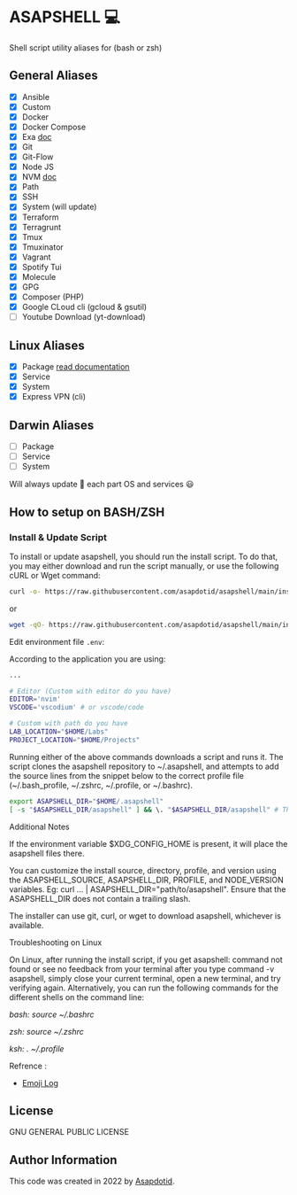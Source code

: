 # ASAPSHELL :computer:

Shell script utility aliases for (bash or zsh)

## General Aliases

- [x] Ansible
- [x] Custom
- [x] Docker
- [x] Docker Compose
- [x] Exa [doc](https://the.exa.website/)
- [x] Git
- [x] Git-Flow
- [x] Node JS
- [x] NVM [doc](https://github.com/nvm-sh/nvm)
- [x] Path
- [x] SSH
- [x] System (will update)
- [x] Terraform
- [x] Terragrunt
- [x] Tmux
- [x] Tmuxinator
- [x] Vagrant
- [x] Spotify Tui
- [x] Molecule
- [x] GPG
- [x] Composer (PHP)
- [x] Google CLoud cli (gcloud & gsutil)
- [ ] Youtube Download (yt-download)

## Linux Aliases

- [x] Package [read documentation](./docs/linux/package.md)
- [x] Service
- [x] System
- [x] Express VPN (cli)

## Darwin Aliases

- [ ] Package
- [ ] Service
- [ ] System

Will always update 🚀 each part OS and services 😃

## How to setup on BASH/ZSH

### Install & Update Script

To install or update asapshell, you should run the install script. To do that, you may either download and run the script manually, or use the following cURL or Wget command:

```bash
curl -o- https://raw.githubusercontent.com/asapdotid/asapshell/main/install.sh | bash
```

or

```bash
wget -qO- https://raw.githubusercontent.com/asapdotid/asapshell/main/install.sh | bash
```

Edit environment file `.env`:

According to the application you are using:

```bash
...

# Editor (Custom with editor do you have)
EDITOR='nvim'
VSCODE='vscodium' # or vscode/code

# Custom with path do you have
LAB_LOCATION="$HOME/Labs"
PROJECT_LOCATION="$HOME/Projects"
```

Running either of the above commands downloads a script and runs it. The script clones the asapshell repository to ~/.asapshell, and attempts to add the source lines from the snippet below to the correct profile file (~/.bash_profile, ~/.zshrc, ~/.profile, or ~/.bashrc).

```bash
export ASAPSHELL_DIR="$HOME/.asapshell"
[ -s "$ASAPSHELL_DIR/asapshell" ] && \. "$ASAPSHELL_DIR/asapshell" # This loads asapshell
```

Additional Notes

If the environment variable $XDG_CONFIG_HOME is present, it will place the asapshell files there.

You can customize the install source, directory, profile, and version using the ASAPSHELL_SOURCE, ASAPSHELL_DIR, PROFILE, and NODE_VERSION variables. Eg: curl ... | ASAPSHELL_DIR="path/to/asapshell". Ensure that the ASAPSHELL_DIR does not contain a trailing slash.

The installer can use git, curl, or wget to download asapshell, whichever is available.

Troubleshooting on Linux

On Linux, after running the install script, if you get asapshell: command not found or see no feedback from your terminal after you type command -v asapshell, simply close your current terminal, open a new terminal, and try verifying again. Alternatively, you can run the following commands for the different shells on the command line:

_bash: source ~/.bashrc_

_zsh: source ~/.zshrc_

_ksh: . ~/.profile_

Refrence :

- [Emoji Log](https://github.com/ahmadawais/Emoji-Log)

## License

GNU GENERAL PUBLIC LICENSE

## Author Information

This code was created in 2022 by [Asapdotid](https://github.com/asapdotid).
